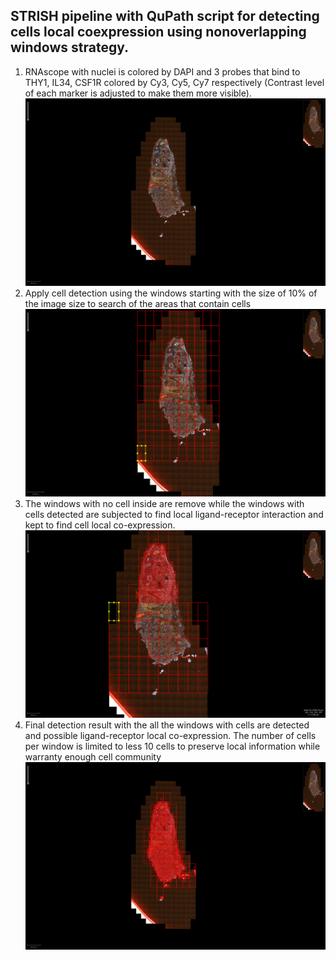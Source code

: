 ## STRISH pipeline with QuPath script for detecting cells local coexpression using nonoverlapping windows strategy. 


1. RNAscope with nuclei is colored by DAPI and 3 probes that bind to THY1, IL34, CSF1R colored by Cy3, Cy5, Cy7 respectively (Contrast level of each marker is adjusted to make them more visible).
<a id="step0">![Step 0](/figures/scene1_original_img.png)</a>
2. Apply cell detection using the windows starting with the size of 10% of the image size to search of the areas that contain cells
<a id="step1">![Step 1](/figures/scene1_step1_img.png)</a>
3. The windows with no cell inside are remove while the windows with cells detected are subjected to find local ligand-receptor interaction and kept to find cell local co-expression. 
<a id="step2">![Step 2](/figures/scene1_step2_img.png)</a>
4. Final detection result with the all the windows with cells are detected and possible ligand-receptor local co-expression. The number of cells per window is limited to less 10 cells to preserve local information while warranty enough cell community 
<a id="step3">![LR interation](/figures/scene1_final_img.png )</a>
